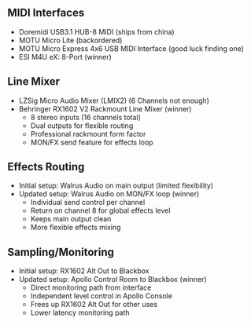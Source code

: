 ## MIDI Interfaces
- Doremidi USB3.1 HUB-8 MIDI (ships from china)
- MOTU Micro Lite (backordered)
- MOTU Micro Express 4x6 USB MIDI Interface (good luck finding one)
- ESI M4U eX: 8-Port (winner)

## Line Mixer
- LZSig Micro Audio Mixer (LMIX2) (6 Channels not enough)
- Behringer RX1602 V2 Rackmount Line Mixer (winner)
  - 8 stereo inputs (16 channels total)
  - Dual outputs for flexible routing
  - Professional rackmount form factor
  - MON/FX send feature for effects loop

## Effects Routing
- Initial setup: Walrus Audio on main output (limited flexibility)
- Updated setup: Walrus Audio on MON/FX loop (winner)
  - Individual send control per channel
  - Return on channel 8 for global effects level
  - Keeps main output clean
  - More flexible effects mixing

## Sampling/Monitoring
- Initial setup: RX1602 Alt Out to Blackbox
- Updated setup: Apollo Control Room to Blackbox (winner)
  - Direct monitoring path from interface
  - Independent level control in Apollo Console
  - Frees up RX1602 Alt Out for other uses
  - Lower latency monitoring path
